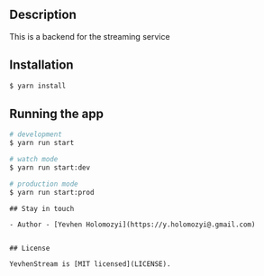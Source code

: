 ## Description
This is a backend for the streaming service

## Installation

```bash
$ yarn install
```

## Running the app

```bash
# development
$ yarn run start

# watch mode
$ yarn run start:dev

# production mode
$ yarn run start:prod
```

```
## Stay in touch

- Author - [Yevhen Holomozyi](https://y.holomozyi@.gmail.com)


## License

YevhenStream is [MIT licensed](LICENSE).

